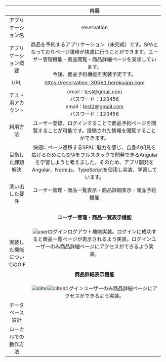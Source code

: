 |  |内容 | 
|:-----------:|:------------:|
| アプリケーション名      | reservation |
| アプリケーション概要 |商品を予約するアプリケーション（未完成）です。SPAとなっておりページ遷移が快適に行うことができます。ユーザー管理機能・商品閲覧・商品詳細ページを実装しています。<br>今後、商品予約機能を実装予定です。|
| URL |https://reservation-30561.herokuapp.com|
| テスト用アカウント  |  email：test@gmail.com<br>パスワード：123456 <br>email：test2@gmail.com<br>パスワード：123456|
| 利用方法   | ユーザー登録、ログインすることで商品予約ページを閲覧することが可能です。投稿された情報を閲覧することができます。 |
| 目指した課題解決   | 快適にページ遷移するSPAに魅力を感じ、自身の知見を広げるためにもSPAをフルスタックで開発できるAngularを学習しようと考えました。そのため、アプリ開発をAngular、Node.js、TypeScriptを使用し実装、学習しています。|
| 洗い出した要件|ユーザー管理・商品一覧表示・商品詳細表示・商品予約機能|
| 実装した機能についてのGIF|<h4>ユーザー管理・商品一覧表示機能</h4>![user](https://gyazo.com/d6d03518345b1bf0f2d4055b000497c4.gif)ログインログアウト機能実装。ログインに成功すると商品一覧ページが表示されるよう実装。ログインユーザーのみ商品詳細ページにアクセスができるよう実装。<br><br><h4>商品詳細表示機能</h4>![diltel](https://gyazo.com/dee4bfa43bd01c10530e6a38dfd77429.gif)![diltel](https://gyazo.com/dee4bfa43bd01c10530e6a38dfd77429.gif)ログインユーザーのみ商品詳細ページにアクセスができるよう実装。|
| データベース設計|	|
| ローカルでの動作方法||
